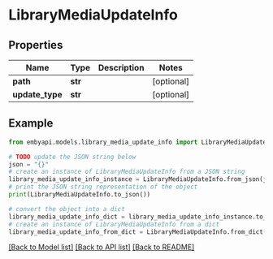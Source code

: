 # LibraryMediaUpdateInfo


## Properties

Name | Type | Description | Notes
------------ | ------------- | ------------- | -------------
**path** | **str** |  | [optional] 
**update_type** | **str** |  | [optional] 

## Example

```python
from embyapi.models.library_media_update_info import LibraryMediaUpdateInfo

# TODO update the JSON string below
json = "{}"
# create an instance of LibraryMediaUpdateInfo from a JSON string
library_media_update_info_instance = LibraryMediaUpdateInfo.from_json(json)
# print the JSON string representation of the object
print(LibraryMediaUpdateInfo.to_json())

# convert the object into a dict
library_media_update_info_dict = library_media_update_info_instance.to_dict()
# create an instance of LibraryMediaUpdateInfo from a dict
library_media_update_info_from_dict = LibraryMediaUpdateInfo.from_dict(library_media_update_info_dict)
```
[[Back to Model list]](../README.md#documentation-for-models) [[Back to API list]](../README.md#documentation-for-api-endpoints) [[Back to README]](../README.md)


